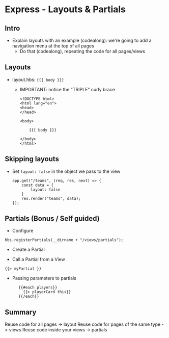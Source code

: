 
# Express - Layouts & Partials

<!-- 

- Status: draft (many things incomplete)

- Notes:
  - Partials take quite a bit to explain if we do codealong (just mention them)

-->


## Intro

- Explain layouts with an example (codealong): we're going to add a navigation menu at the top of all pages
  - Do that (codealong), repeating the code for all pages/views


## Layouts



- layout.hbs: `{{{ body }}}`
  
  - IMPORTANT: notice the "TRIPLE" curly brace

    ```
    <!DOCTYPE html>
    <html lang="en">
    <head>
    </head>

    <body>

        {{{ body }}}

    </body>
    </html>
    ```


## Skipping layouts

- Set `layout: false` in the object we pass to the view

    ```
    app.get("/teams", (req, res, next) => {
        const data = {
            layout: false
        }
        res.render("teams", data);
    });
    ```


## Partials (Bonus / Self guided)

- Configure 

```
hbs.registerPartials(__dirname + "/views/partials");
```

- Create a Partial


- Call a Partial from a View

```
{{> myPartial }}

```


- Passing parameters to partials

```
      {{#each players}} 
        {{> playerCard this}} 
      {{/each}}
```



## Summary

Reuse code for all pages -> layout
Reuse code for pages of the same type -> views
Reuse code inside your views -> partials

